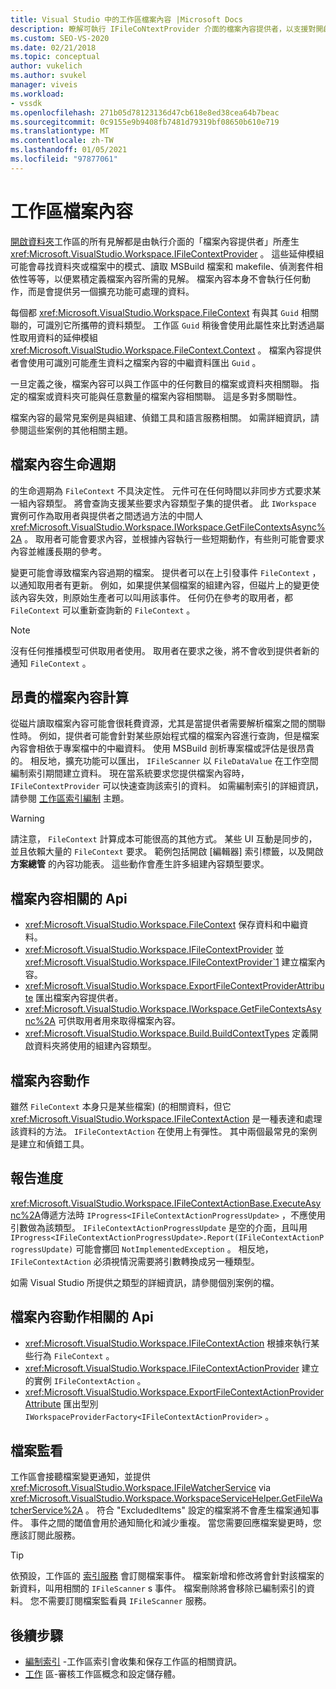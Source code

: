 ```yaml
---
title: Visual Studio 中的工作區檔案內容 |Microsoft Docs
description: 瞭解可執行 IFileCoNtextProvider 介面的檔案內容提供者，以支援對開啟資料夾工作區的見解。
ms.custom: SEO-VS-2020
ms.date: 02/21/2018
ms.topic: conceptual
author: vukelich
ms.author: svukel
manager: viveis
ms.workload:
- vssdk
ms.openlocfilehash: 271b05d78123136d47cb618e8ed38cea64b7beac
ms.sourcegitcommit: 0c9155e9b9408fb7481d79319bf08650b610e719
ms.translationtype: MT
ms.contentlocale: zh-TW
ms.lasthandoff: 01/05/2021
ms.locfileid: "97877061"
---
```

# <a name="workspace-file-contexts"></a>工作區檔案內容

[開啟資料夾](../ide/develop-code-in-visual-studio-without-projects-or-solutions.md)工作區的所有見解都是由執行介面的「檔案內容提供者」所產生 <xref:Microsoft.VisualStudio.Workspace.IFileContextProvider> 。 這些延伸模組可能會尋找資料夾或檔案中的模式、讀取 MSBuild 檔案和 makefile、偵測套件相依性等等，以便累積定義檔案內容所需的見解。 檔案內容本身不會執行任何動作，而是會提供另一個擴充功能可處理的資料。

每個都 <xref:Microsoft.VisualStudio.Workspace.FileContext> 有與其 `Guid` 相關聯的，可識別它所攜帶的資料類型。 工作區 `Guid` 稍後會使用此屬性來比對透過屬性取用資料的延伸模組 <xref:Microsoft.VisualStudio.Workspace.FileContext.Context> 。 檔案內容提供者會使用可識別可能產生資料之檔案內容的中繼資料匯出 `Guid` 。

一旦定義之後，檔案內容可以與工作區中的任何數目的檔案或資料夾相關聯。 指定的檔案或資料夾可能與任意數量的檔案內容相關聯。 這是多對多關聯性。

檔案內容的最常見案例是與組建、偵錯工具和語言服務相關。 如需詳細資訊，請參閱這些案例的其他相關主題。

## <a name="file-context-lifecycle"></a>檔案內容生命週期

的生命週期為 `FileContext` 不具決定性。 元件可在任何時間以非同步方式要求某一組內容類型。 將會查詢支援某些要求內容類型子集的提供者。 此 `IWorkspace` 實例可作為取用者與提供者之間透過方法的中間人 <xref:Microsoft.VisualStudio.Workspace.IWorkspace.GetFileContextsAsync%2A> 。 取用者可能會要求內容，並根據內容執行一些短期動作，有些則可能會要求內容並維護長期的參考。

變更可能會導致檔案內容過期的檔案。 提供者可以在上引發事件 `FileContext` ，以通知取用者有更新。 例如，如果提供某個檔案的組建內容，但磁片上的變更使該內容失效，則原始生產者可以叫用該事件。 任何仍在參考的取用者，都 `FileContext` 可以重新查詢新的 `FileContext` 。

>[!NOTE]
>沒有任何推播模型可供取用者使用。 取用者在要求之後，將不會收到提供者新的通知 `FileContext` 。

## <a name="expensive-file-context-computations"></a>昂貴的檔案內容計算

從磁片讀取檔案內容可能會很耗費資源，尤其是當提供者需要解析檔案之間的關聯性時。 例如，提供者可能會針對某些原始程式檔的檔案內容進行查詢，但是檔案內容會相依于專案檔中的中繼資料。 使用 MSBuild 剖析專案檔或評估是很昂貴的。 相反地，擴充功能可以匯出， `IFileScanner` 以 `FileDataValue` 在工作空間編制索引期間建立資料。 現在當系統要求您提供檔案內容時， `IFileContextProvider` 可以快速查詢該索引的資料。 如需編制索引的詳細資訊，請參閱 [工作區索引編制](workspace-indexing.md) 主題。

>[!WARNING]
>請注意， `FileContext` 計算成本可能很高的其他方式。 某些 UI 互動是同步的，並且依賴大量的 `FileContext` 要求。 範例包括開啟 [編輯器] 索引標籤，以及開啟 **方案總管** 的內容功能表。 這些動作會產生許多組建內容類型要求。

## <a name="file-context-related-apis"></a>檔案內容相關的 Api

- <xref:Microsoft.VisualStudio.Workspace.FileContext> 保存資料和中繼資料。
- <xref:Microsoft.VisualStudio.Workspace.IFileContextProvider> 並 <xref:Microsoft.VisualStudio.Workspace.IFileContextProvider`1> 建立檔案內容。
- <xref:Microsoft.VisualStudio.Workspace.ExportFileContextProviderAttribute> 匯出檔案內容提供者。
- <xref:Microsoft.VisualStudio.Workspace.IWorkspace.GetFileContextsAsync%2A> 可供取用者用來取得檔案內容。
- <xref:Microsoft.VisualStudio.Workspace.Build.BuildContextTypes> 定義開啟資料夾將使用的組建內容類型。

## <a name="file-context-actions"></a>檔案內容動作

雖然 `FileContext` 本身只是某些檔案)  (的相關資料，但它 <xref:Microsoft.VisualStudio.Workspace.IFileContextAction> 是一種表達和處理該資料的方法。 `IFileContextAction` 在使用上有彈性。 其中兩個最常見的案例是建立和偵錯工具。

## <a name="reporting-progress"></a>報告進度

<xref:Microsoft.VisualStudio.Workspace.IFileContextActionBase.ExecuteAsync%2A>傳遞方法時 `IProgress<IFileContextActionProgressUpdate>` ，不應使用引數做為該類型。 `IFileContextActionProgressUpdate` 是空的介面，且叫用 `IProgress<IFileContextActionProgressUpdate>.Report(IFileContextActionProgressUpdate)` 可能會擲回 `NotImplementedException` 。 相反地， `IFileContextAction` 必須視情況需要將引數轉換成另一種類型。

如需 Visual Studio 所提供之類型的詳細資訊，請參閱個別案例的檔。

## <a name="file-context-action-related-apis"></a>檔案內容動作相關的 Api

- <xref:Microsoft.VisualStudio.Workspace.IFileContextAction> 根據來執行某些行為 `FileContext` 。
- <xref:Microsoft.VisualStudio.Workspace.IFileContextActionProvider> 建立的實例 `IFileContextAction` 。
- <xref:Microsoft.VisualStudio.Workspace.ExportFileContextActionProviderAttribute> 匯出型別 `IWorkspaceProviderFactory<IFileContextActionProvider>` 。

## <a name="file-watching"></a>檔案監看

工作區會接聽檔案變更通知，並提供 <xref:Microsoft.VisualStudio.Workspace.IFileWatcherService> via <xref:Microsoft.VisualStudio.Workspace.WorkspaceServiceHelper.GetFileWatcherService%2A> 。 符合 "ExcludedItems" 設定的檔案將不會產生檔案通知事件。 事件之間的閾值會用於通知簡化和減少重複。 當您需要回應檔案變更時，您應該訂閱此服務。

>[!TIP]
>依預設，工作區的 [索引服務](workspace-indexing.md) 會訂閱檔案事件。 檔案新增和修改將會針對該檔案的新資料，叫用相關的 `IFileScanner` s 事件。 檔案刪除將會移除已編制索引的資料。 您不需要訂閱檔案監看員 `IFileScanner` 服務。

## <a name="next-steps"></a>後續步驟

* [編制索引](workspace-indexing.md) -工作區索引會收集和保存工作區的相關資訊。
* [工作](workspaces.md) 區-審核工作區概念和設定儲存體。
